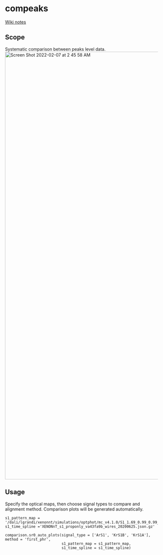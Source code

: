 # compeaks
[Wiki notes](https://xe1t-wiki.lngs.infn.it/doku.php?id=lanqing:wfsim_data_peak_level_s1matching)
## Scope
Systematic comparison between peaks level data. 
<img width="1403" alt="Screen Shot 2022-02-07 at 2 45 58 AM" src="https://user-images.githubusercontent.com/47046530/152754293-332b4772-2bb0-44ca-9c57-c42805789c44.png">

## Usage
Specify the optical maps, then choose signal types to compare and alignment method. Comparison plots will be generated automatically.
```
s1_pattern_map = '/dali/lgrandi/xenonnt/simulations/optphot/mc_v4.1.0/S1_1.69_0.99_0.99_0.99_0.99_10000_100_30/XENONnT_S1_xyz_patterns_LCE_corrected_QEs_MCv4.1.0_wires.pkl'
s1_time_spline ='XENONnT_s1_proponly_va43fa9b_wires_20200625.json.gz'

comparison.sr0_auto_plots(signal_type = ['ArS1', 'KrS1B', 'KrS1A'], method = 'first_phr',
                          s1_pattern_map = s1_pattern_map, 
                          s1_time_spline = s1_time_spline)
```
